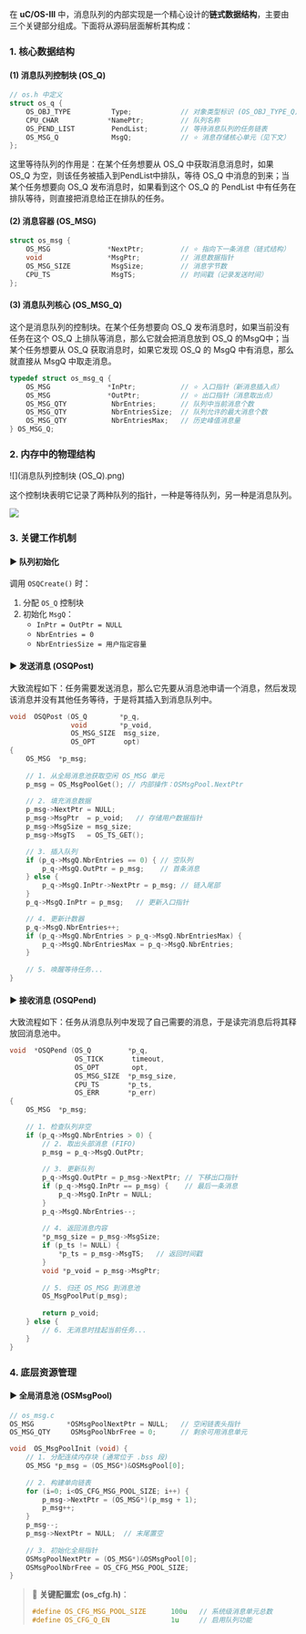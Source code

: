 在 **uC/OS-III** 中，消息队列的内部实现是一个精心设计的**链式数据结构**，主要由三个关键部分组成。下面将从源码层面解析其构成：

### 1. 核心数据结构
#### (1) **消息队列控制块 (OS_Q)**
```c
// os.h 中定义
struct os_q {
    OS_OBJ_TYPE          Type;            // 对象类型标识 (OS_OBJ_TYPE_Q)
    CPU_CHAR            *NamePtr;         // 队列名称
    OS_PEND_LIST         PendList;        // 等待消息队列的任务链表
    OS_MSG_Q             MsgQ;            // ⭐️ 消息存储核心单元（见下文）
};
```

这里等待队列的作用是：在某个任务想要从 OS_Q 中获取消息消息时，如果 OS_Q 为空，则该任务被插入到PendList中排队，等待 OS_Q 中消息的到来；当某个任务想要向 OS_Q 发布消息时，如果看到这个 OS_Q 的 PendList 中有任务在排队等待，则直接把消息给正在排队的任务。

#### (2) **消息容器 (OS_MSG)**
```c
struct os_msg {
    OS_MSG              *NextPtr;         // ⭐️ 指向下一条消息（链式结构）
    void                *MsgPtr;          // 消息数据指针
    OS_MSG_SIZE          MsgSize;         // 消息字节数
    CPU_TS               MsgTS;           // 时间戳（记录发送时间）
};
```

#### (3) **消息队列核心 (OS_MSG_Q)**

这个是消息队列的控制块。在某个任务想要向 OS_Q 发布消息时，如果当前没有任务在这个 OS_Q 上排队等消息，那么它就会把消息放到 OS_Q 的MsgQ中；当某个任务想要从 OS_Q 获取消息时，如果它发现 OS_Q 的 MsgQ 中有消息，那么就直接从 MsgQ 中取走消息。

```c
typedef struct os_msg_q {
    OS_MSG              *InPtr;           // ⭐️ 入口指针（新消息插入点）
    OS_MSG              *OutPtr;          // ⭐️ 出口指针（消息取出点）
    OS_MSG_QTY           NbrEntries;      // 队列中当前消息个数
    OS_MSG_QTY           NbrEntriesSize;  // 队列允许的最大消息个数
    OS_MSG_QTY           NbrEntriesMax;   // 历史峰值消息量
} OS_MSG_Q;
```

### 2. 内存中的物理结构
![](消息队列控制块 (OS_Q)​.png)

这个控制块表明它记录了两种队列的指针，一种是等待队列，另一种是消息队列。

![](消息队列​.png)

### 3. 关键工作机制
#### ▶️ **队列初始化**
调用 `OSQCreate()` 时：
1. 分配 `OS_Q` 控制块
2. 初始化 `MsgQ`：
   - `InPtr = OutPtr = NULL`
   - `NbrEntries = 0`
   - `NbrEntriesSize = 用户指定容量`

#### ▶️ **发送消息 (OSQPost)**

大致流程如下：任务需要发送消息，那么它先要从消息池申请一个消息，然后发现该消息并没有其他任务等待，于是将其插入到消息队列中。

```c
void  OSQPost (OS_Q        *p_q,
               void        *p_void,
               OS_MSG_SIZE  msg_size,
               OS_OPT       opt)
{
    OS_MSG  *p_msg;
    
    // 1. 从全局消息池获取空闲 OS_MSG 单元
    p_msg = OS_MsgPoolGet(); // 内部操作：OSMsgPool.NextPtr
    
    // 2. 填充消息数据
    p_msg->NextPtr = NULL;
    p_msg->MsgPtr  = p_void;   // 存储用户数据指针
    p_msg->MsgSize = msg_size;
    p_msg->MsgTS   = OS_TS_GET();

    // 3. 插入队列
    if (p_q->MsgQ.NbrEntries == 0) { // 空队列
        p_q->MsgQ.OutPtr = p_msg;    // 首条消息
    } else {
        p_q->MsgQ.InPtr->NextPtr = p_msg; // 链入尾部
    }
    p_q->MsgQ.InPtr = p_msg;   // 更新入口指针

    // 4. 更新计数器
    p_q->MsgQ.NbrEntries++;
    if (p_q->MsgQ.NbrEntries > p_q->MsgQ.NbrEntriesMax) {
        p_q->MsgQ.NbrEntriesMax = p_q->MsgQ.NbrEntries;
    }
    
    // 5. 唤醒等待任务...
}
```

#### ▶️ **接收消息 (OSQPend)**

大致流程如下：任务从消息队列中发现了自己需要的消息，于是读完消息后将其释放回消息池中。

```c
void  *OSQPend (OS_Q         *p_q,
                OS_TICK       timeout,
                OS_OPT        opt,
                OS_MSG_SIZE  *p_msg_size,
                CPU_TS       *p_ts,
                OS_ERR       *p_err)
{
    OS_MSG  *p_msg;
    
    // 1. 检查队列非空
    if (p_q->MsgQ.NbrEntries > 0) {
        // 2. 取出头部消息 (FIFO)
        p_msg = p_q->MsgQ.OutPtr;
        
        // 3. 更新队列
        p_q->MsgQ.OutPtr = p_msg->NextPtr; // 下移出口指针
        if (p_q->MsgQ.InPtr == p_msg) {    // 最后一条消息
            p_q->MsgQ.InPtr = NULL;
        }
        p_q->MsgQ.NbrEntries--;
        
        // 4. 返回消息内容
        *p_msg_size = p_msg->MsgSize;
        if (p_ts != NULL) {
            *p_ts = p_msg->MsgTS;   // 返回时间戳
        }
        void *p_void = p_msg->MsgPtr;
        
        // 5. 归还 OS_MSG 到消息池
        OS_MsgPoolPut(p_msg);
        
        return p_void;
    } else {
        // 6. 无消息时挂起当前任务...
    }
}
```

### 4. 底层资源管理
#### ▶️ **全局消息池 (OSMsgPool)**
```c
// os_msg.c
OS_MSG        *OSMsgPoolNextPtr = NULL;   // 空闲链表头指针
OS_MSG_QTY     OSMsgPoolNbrFree = 0;      // 剩余可用消息单元

void  OS_MsgPoolInit (void) {
    // 1. 分配连续内存块 (通常位于 .bss 段)
    OS_MSG *p_msg = (OS_MSG*)&OSMsgPool[0];
    
    // 2. 构建单向链表
    for (i=0; i<OS_CFG_MSG_POOL_SIZE; i++) {
        p_msg->NextPtr = (OS_MSG*)(p_msg + 1);
        p_msg++;
    }
    p_msg--; 
    p_msg->NextPtr = NULL;  // 末尾置空
    
    // 3. 初始化全局指针
    OSMsgPoolNextPtr = (OS_MSG*)&OSMsgPool[0];
    OSMsgPoolNbrFree = OS_CFG_MSG_POOL_SIZE;
}
```

> 📌 **关键配置宏 (os_cfg.h)**：
> ```c
> #define OS_CFG_MSG_POOL_SIZE      100u   // 系统级消息单元总数
> #define OS_CFG_Q_EN               1u     // 启用队列功能
> ```
